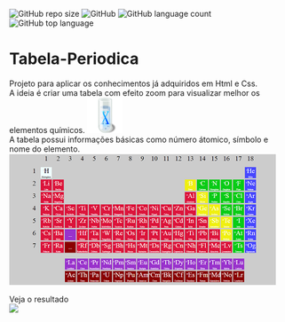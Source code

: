 ![GitHub repo size](https://img.shields.io/github/repo-size/Riquecelo/Tabela-periodica)
![GitHub](https://img.shields.io/github/license/Riquecelo/Tabela-Periodica)
![GitHub language count](https://img.shields.io/github/languages/count/Riquecelo/Tabela-Periodica)
![GitHub top language](https://img.shields.io/github/languages/top/Riquecelo/Tabela-Periodica)
# Tabela-Periodica 
 Projeto para aplicar os conhecimentos já adquiridos em Html e Css.<br>
 A ideia é criar uma tabela com efeito zoom para visualizar melhor os elementos químicos.    ![icone](https://github.com/Riquecelo/Tabela-Periodica/blob/master/OSX_25963.png)<br>
 A tabela possui informações básicas como número átomico, símbolo e nome do elemento.<br>
![imagem da tabela](https://github.com/Riquecelo/Tabela-Periodica/blob/master/tab-final.PNG)

Veja o resultado<br>
[![](https://img.shields.io/badge/-CLIQUE%20AQUI!-blue)](https://riquecelo.github.io/Tabela-Periodica/)
